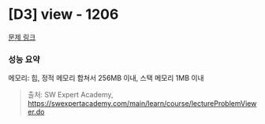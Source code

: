 # [D3] view - 1206 

[문제 링크](https://swexpertacademy.com/main/code/problem/problemDetail.do?contestProbId=AV134DPqAA8CFAYh) 

### 성능 요약

메모리: 힙, 정적 메모리 합쳐서 256MB 이내, 스택 메모리 1MB 이내



> 출처: SW Expert Academy, https://swexpertacademy.com/main/learn/course/lectureProblemViewer.do